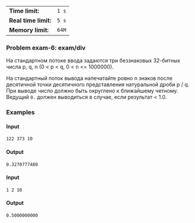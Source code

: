 |                      |       |
|----------------------|-------|
| **Time limit:**      | `1 s` |
| **Real time limit:** | `5 s` |
| **Memory limit:**    | `64M` |


### Problem exam-6: exam/div

На стандартном потоке ввода задаются три беззнаковых 32-битных числа p, q, n (0 < p < q, 0 < n <=
1000000).

На стандартный поток вывода напечатайте ровно n знаков после десятичной точки десятичного
представления натуральной дроби p / q. При выводе число должно быть округленo к ближайшему четному.
Ведущий `0.` должен выводиться в случае, если результат < 1.0.

### Examples

#### Input

    
    
    122 373 10

#### Output

    
    
    0.3270777480

#### Input

    
    
    1 2 10

#### Output

    
    
    0.5000000000

